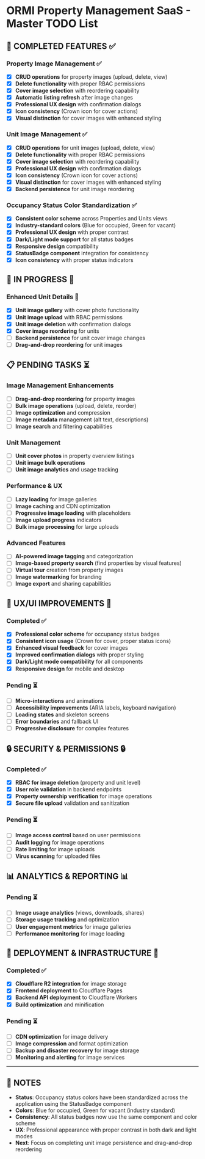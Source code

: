 # ORMI Property Management SaaS - Master TODO List

## 🎯 **COMPLETED FEATURES** ✅

### **Property Image Management** ✅
- [x] **CRUD operations** for property images (upload, delete, view)
- [x] **Delete functionality** with proper RBAC permissions
- [x] **Cover image selection** with reordering capability
- [x] **Automatic listing refresh** after image changes
- [x] **Professional UX design** with confirmation dialogs
- [x] **Icon consistency** (Crown icon for cover actions)
- [x] **Visual distinction** for cover images with enhanced styling

### **Unit Image Management** ✅
- [x] **CRUD operations** for unit images (upload, delete, view)
- [x] **Delete functionality** with proper RBAC permissions
- [x] **Cover image selection** with reordering capability
- [x] **Professional UX design** with confirmation dialogs
- [x] **Icon consistency** (Crown icon for cover actions)
- [x] **Visual distinction** for cover images with enhanced styling
- [x] **Backend persistence** for unit image reordering

### **Occupancy Status Color Standardization** ✅
- [x] **Consistent color scheme** across Properties and Units views
- [x] **Industry-standard colors** (Blue for occupied, Green for vacant)
- [x] **Professional UX design** with proper contrast
- [x] **Dark/Light mode support** for all status badges
- [x] **Responsive design** compatibility
- [x] **StatusBadge component** integration for consistency
- [x] **Icon consistency** with proper status indicators

## 🚧 **IN PROGRESS** 🔄

### **Enhanced Unit Details** 🔄
- [x] **Unit image gallery** with cover photo functionality
- [x] **Unit image upload** with RBAC permissions
- [x] **Unit image deletion** with confirmation dialogs
- [x] **Cover image reordering** for units
- [ ] **Backend persistence** for unit cover image changes
- [ ] **Drag-and-drop reordering** for unit images

## 📋 **PENDING TASKS** ⏳

### **Image Management Enhancements**
- [ ] **Drag-and-drop reordering** for property images
- [ ] **Bulk image operations** (upload, delete, reorder)
- [ ] **Image optimization** and compression
- [ ] **Image metadata** management (alt text, descriptions)
- [ ] **Image search** and filtering capabilities

### **Unit Management**
- [ ] **Unit cover photos** in property overview listings
- [ ] **Unit image bulk operations**
- [ ] **Unit image analytics** and usage tracking

### **Performance & UX**
- [ ] **Lazy loading** for image galleries
- [ ] **Image caching** and CDN optimization
- [ ] **Progressive image loading** with placeholders
- [ ] **Image upload progress** indicators
- [ ] **Bulk image processing** for large uploads

### **Advanced Features**
- [ ] **AI-powered image tagging** and categorization
- [ ] **Image-based property search** (find properties by visual features)
- [ ] **Virtual tour** creation from property images
- [ ] **Image watermarking** for branding
- [ ] **Image export** and sharing capabilities

## 🎨 **UX/UI IMPROVEMENTS** 🎨

### **Completed** ✅
- [x] **Professional color scheme** for occupancy status badges
- [x] **Consistent icon usage** (Crown for cover, proper status icons)
- [x] **Enhanced visual feedback** for cover images
- [x] **Improved confirmation dialogs** with proper styling
- [x] **Dark/Light mode compatibility** for all components
- [x] **Responsive design** for mobile and desktop

### **Pending** ⏳
- [ ] **Micro-interactions** and animations
- [ ] **Accessibility improvements** (ARIA labels, keyboard navigation)
- [ ] **Loading states** and skeleton screens
- [ ] **Error boundaries** and fallback UI
- [ ] **Progressive disclosure** for complex features

## 🔒 **SECURITY & PERMISSIONS** 🔒

### **Completed** ✅
- [x] **RBAC for image deletion** (property and unit level)
- [x] **User role validation** in backend endpoints
- [x] **Property ownership verification** for image operations
- [x] **Secure file upload** validation and sanitization

### **Pending** ⏳
- [ ] **Image access control** based on user permissions
- [ ] **Audit logging** for image operations
- [ ] **Rate limiting** for image uploads
- [ ] **Virus scanning** for uploaded files

## 📊 **ANALYTICS & REPORTING** 📊

### **Pending** ⏳
- [ ] **Image usage analytics** (views, downloads, shares)
- [ ] **Storage usage tracking** and optimization
- [ ] **User engagement metrics** for image galleries
- [ ] **Performance monitoring** for image loading

## 🚀 **DEPLOYMENT & INFRASTRUCTURE** 🚀

### **Completed** ✅
- [x] **Cloudflare R2 integration** for image storage
- [x] **Frontend deployment** to Cloudflare Pages
- [x] **Backend API deployment** to Cloudflare Workers
- [x] **Build optimization** and minification

### **Pending** ⏳
- [ ] **CDN optimization** for image delivery
- [ ] **Image compression** and format optimization
- [ ] **Backup and disaster recovery** for image storage
- [ ] **Monitoring and alerting** for image services

---

## 📝 **NOTES**

- **Status**: Occupancy status colors have been standardized across the application using the StatusBadge component
- **Colors**: Blue for occupied, Green for vacant (industry standard)
- **Consistency**: All status badges now use the same component and color scheme
- **UX**: Professional appearance with proper contrast in both dark and light modes
- **Next**: Focus on completing unit image persistence and drag-and-drop reordering 